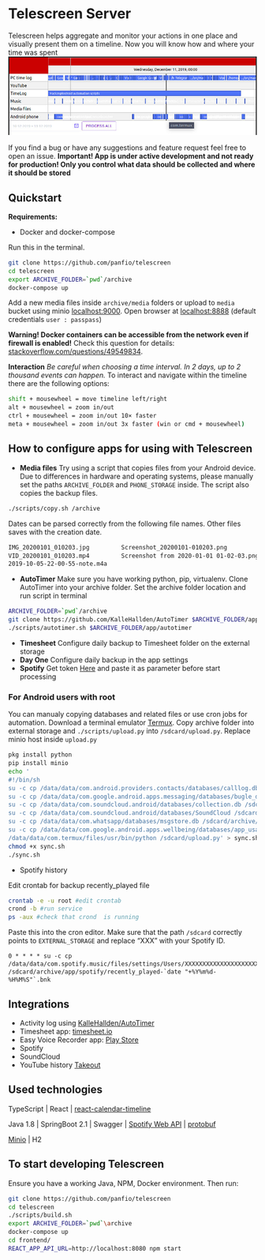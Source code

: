 # Telescreen Server

Telescreen helps aggregate and monitor your actions in one place and visually present them on a timeline. Now you will know how and where your time was spent
<img src="https://raw.githubusercontent.com/panfio/demohttpd/master/website/telescreen.jpg" alt="telescreen in action" />
<!--You can start service and store data on a local computer, on any Kubernetes cluster or on a remote server like Heroku and use Amazon S3 as a data store.
-->
If you find a bug or have any suggestions and feature request feel free to open an issue.
**Important! App is under active development and not ready for production!
Only you control what data should be collected and where it should be stored**

## Quickstart

**Requirements:**

- Docker and docker-compose

Run this in the terminal.

```sh
git clone https://github.com/panfio/telescreen
cd telescreen
export ARCHIVE_FOLDER=`pwd`/archive
docker-compose up
```

Add a new media files inside `archive/media` folders or upload to `media` bucket using minio [localhost:9000](http://localhost:9000). 
Open browser at [localhost:8888](http://localhost:8888) (default credentials `user : passpass`)

**Warning! Docker containers can be accessible from the network even if firewall is enabled!** Check this question for details: [stackoverflow.com/questions/49549834](https://stackoverflow.com/questions/49549834/ufw-firewall-is-not-working-on-ubuntu-in-digitalocean/49563279#49563279).

**Interaction**
*Be careful when choosing a time interval. In 2 days, up to 2 thousand events can happen.*
To interact and navigate within the timeline there are the following options:

```sh
shift + mousewheel = move timeline left/right
alt + mousewheel = zoom in/out
ctrl + mousewheel = zoom in/out 10× faster
meta + mousewheel = zoom in/out 3x faster (win or cmd + mousewheel)
```

## How to configure apps for using with Telescreen

- **Media files** Try using a script that copies files from your Android device. Due to differences in hardware and operating systems, please manually set the paths `ARCHIVE_FOLDER` and `PHONE_STORAGE` inside. The script also copies the backup files.

```bash
./scripts/copy.sh /archive
```

Dates can be parsed correctly from the following file names. Other files saves with the creation date.

```sh
IMG_20200101_010203.jpg         Screenshot_20200101-010203.png
VID_20200101_010203.mp4         Screenshot from 2020-01-01 01-02-03.png
2019-10-05-22-00-55-note.m4a
```

- **AutoTimer**
Make sure you have working python, pip, virtualenv.
Clone AutoTimer into your archive folder. Set the archive folder location and run script in terminal

```sh
ARCHIVE_FOLDER=`pwd`/archive
git clone https://github.com/KalleHallden/AutoTimer $ARCHIVE_FOLDER/app/autotimer
./scripts/autotimer.sh $ARCHIVE_FOLDER/app/autotimer
```

- **Timesheet** Configure daily backup to Timesheet folder on the external storage
- **Day One** Configure daily backup in the app settings
- **Spotify** Get token [Here](https://developer.spotify.com/console/get-track/) and paste it as parameter before start processing

### For Android users with root

You can manualy copying databases and related files or use cron jobs for automation. Download a terminal emulator [Termux](https://play.google.com/store/apps/details?id=com.termux).
Copy archive folder into external storage and `./scripts/upload.py` into `/sdcard/upload.py`. Replace minio host inside `upload.py`

```sh
pkg install python
pip install minio
echo '
#!/bin/sh
su -c cp /data/data/com.android.providers.contacts/databases/calllog.db /sdcard/archive/app/call/calllog.db
su -c cp /data/data/com.google.android.apps.messaging/databases/bugle_db /sdcard/archive/app/sms/bugle_db
su -c cp /data/data/com.soundcloud.android/databases/collection.db /sdcard/archive/app/soundcloud/collection.db
su -c cp /data/data/com.soundcloud.android/databases/SoundCloud /sdcard/archive/app/soundcloud/SoundCloud
su -c cp /data/data/com.whatsapp/databases/msgstore.db /sdcard/archive/app/whatsapp/msgstore.db
su -c cp /data/data/com.google.android.apps.wellbeing/databases/app_usage /sdcard/archive/app/wellbeing/app_usage
/data/data/com.termux/files/usr/bin/python /sdcard/upload.py' > sync.sh
chmod +x sync.sh
./sync.sh
```

- Spotify history

Edit crontab for backup recently_played file

```sh
crontab -e -u root #edit crontab
crond -b #run service
ps -aux #check that crond  is running
```

Paste this into the cron editor. Make sure that the path `/sdcard` correctly points to `EXTERNAL_STORAGE` and replace “XXX” with your Spotify ID.

```
0 * * * * su -c cp /data/data/com.spotify.music/files/settings/Users/XXXXXXXXXXXXXXXXXXXXXXXXXX/recently_played.bnk /sdcard/archive/app/spotify/recently_played-`date "+%Y%m%d-%H%M%S"`.bnk
```

## Integrations

- Activity log using [KalleHallden/AutoTimer](https://github.com/KalleHallden/AutoTimer)
- Timesheet app: [timesheet.io](https://timesheet.io/en/)
- Easy Voice Recorder app: [Play Store](https://play.google.com/store/apps/details?id=com.coffeebeanventures.easyvoicerecorder)
- Spotify
- SoundCloud
- YouTube history [Takeout](https://takeout.google.com/)
<!-- - Day One app: [dayoneapp.com](https://dayoneapp.com/) -->
## Used technologies

TypeScript | React | [react-calendar-timeline](https://github.com/namespace-ee/react-calendar-timeline)

Java 1.8 | SpringBoot 2.1 | Swagger | [Spotify Web API](https://github.com/thelinmichael/spotify-web-api-java) | [protobuf](https://github.com/protocolbuffers/protobuf)

[Minio](https://min.io/) | H2

## To start developing Telescreen

Ensure you have a working Java, NPM, Docker environment.
Then run:

```sh
git clone https://github.com/panfio/telescreen
cd telescreen
./scripts/build.sh
export ARCHIVE_FOLDER=`pwd`\archive
docker-compose up
cd frontend/
REACT_APP_API_URL=http://localhost:8080 npm start
```
